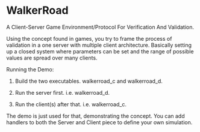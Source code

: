 # WalkerRoad
A Client-Server Game Environment/Protocol For Verification And Validation.

Using the concept found in games, you try to frame the process of validation in a one server with multiple client architecture. Basically setting up a closed system where parameters can be set and the range of possible values are spread over many clients.

Running the Demo:

1) Build the two executables. walkerroad_c and walkerroad_d.

2) Run the server first. i.e. walkerroad_d.

3) Run the client(s) after that. i.e. walkerroad_c.


The demo is just used for that, demonstrating the concept. You can add handlers to both the Server and Client piece to define your own simulation.

